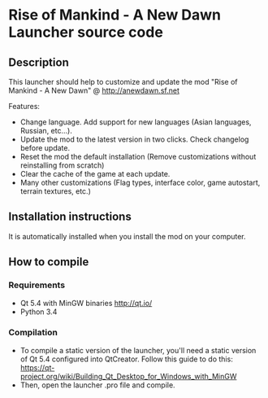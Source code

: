 # Rise of Mankind - A New Dawn Launcher source code
## Description
This launcher should help to customize and update the mod "Rise of Mankind - A New Dawn" @ http://anewdawn.sf.net


Features:
- Change language. Add support for new languages (Asian languages, Russian, etc...).
- Update the mod to the latest version in two clicks. Check changelog before update.
- Reset the mod the default installation (Remove customizations without reinstalling from scratch)
- Clear the cache of the game at each update.
- Many other customizations (Flag types, interface color, game autostart, terrain textures, etc.)

## Installation instructions
It is automatically installed when you install the mod on your computer.

## How to compile
### Requirements
- Qt 5.4 with MinGW binaries http://qt.io/
- Python 3.4

### Compilation
- To compile a static version of the launcher, you'll need a static version of Qt 5.4 configured into QtCreator. Follow this guide to do this: https://qt-project.org/wiki/Building_Qt_Desktop_for_Windows_with_MinGW
- Then, open the launcher .pro file and compile.
